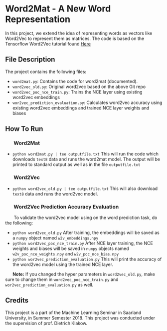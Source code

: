 # Word2Mat - A New Word Representation

In this project, we extend the idea of representing words as vectors like Word2Vec to represent them as matrices. The code is based on the Tensorflow Word2Vec tutorial found [Here](https://www.github.com/tensorflow/tensorflow/blob/r1.9/tensorflow/examples/tutorials/word2vec/word2vec_basic.py)
 

## File Description

The project contains the following files:

  - `word2mat.py`: 
    Contains the code for word2mat (documented). 
  - `word2vec_old.py`:
    Original word2vec based on the above Git repo  
  - `word2vec_poc_nce_train.py`:
    Trains the NCE layer using existing word2vec embeddings
  - `wor2vec_prediction_evaluation.py`:
    Calculates word2vec accuracy using existing word2vec embeddings and trained NCE layer weights and biases



## How To Run

### &nbsp;&nbsp;&nbsp;&nbsp;&nbsp;&nbsp; Word2Mat

* ```python word2mat.py | tee outputfile.txt```
    This will run the code which downloads `text8` data and runs the word2mat model. The output will be printed to standard output as well as in the file `outputfile.txt`



### &nbsp;&nbsp;&nbsp;&nbsp;&nbsp;&nbsp; Word2Vec

* ```python word2vec_old.py | tee outputfile.txt```
    This will also download `text8` data and runs the word2vec model.


### &nbsp;&nbsp;&nbsp;&nbsp;&nbsp;&nbsp; Word2Vec Prediction Accuracy Evaluation

&nbsp;&nbsp;&nbsp;&nbsp;&nbsp;&nbsp; To validate the word2vec model using on the word prediction task, do the following: 

* `python word2vec_old.py`
    After training, the embeddings will be saved as a `numpy` object named `w2v_embeddings.npy`
* `python word2vec_poc_nce_train.py`
    After NCE layer training, the NCE weights and biases will be saved in `numpy` objects named `w2v_poc_nce_weights.npy` and `w2v_poc_nce_bias.npy`
* ```python wor2vec_prediction_evaluation.py```
    This will print the accuracy of the word2vec model using the trained NCE layer.

&nbsp;&nbsp;&nbsp;&nbsp;&nbsp;&nbsp;**Note:** If you changed the hyper parameters in `word2vec_old.py`, make sure to change them in  `word2vec_poc_nce_train.py` and `wor2vec_prediction_evaluation.py` as well.

## Credits
This project is a part of the Machine Learning Seminar in Saarland University, in Summer Semester 2018.
This project was conducted under the supervision of prof. Dietrich Klakow.
